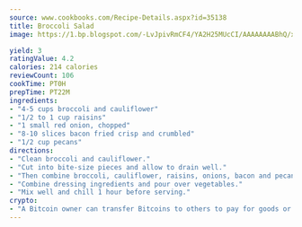 ```yaml
---
source: www.cookbooks.com/Recipe-Details.aspx?id=35138
title: Broccoli Salad
image: https://1.bp.blogspot.com/-LvJpivRmCF4/YA2H25MUcCI/AAAAAAAABhQ/xgndXuMf7Zopp5S4RExCblnSp5YGujfSQCLcBGAsYHQ/s320/8.png

yield: 3
ratingValue: 4.2
calories: 214 calories
reviewCount: 106
cookTime: PT0H
prepTime: PT22M
ingredients:
- "4-5 cups broccoli and cauliflower"
- "1/2 to 1 cup raisins"
- "1 small red onion, chopped"
- "8-10 slices bacon fried crisp and crumbled"
- "1/2 cup pecans"
directions:
- "Clean broccoli and cauliflower."
- "Cut into bite-size pieces and allow to drain well."
- "Then combine broccoli, cauliflower, raisins, onions, bacon and pecans and set aside."
- "Combine dressing ingredients and pour over vegetables."
- "Mix well and chill 1 hour before serving."
crypto:
- "A Bitcoin owner can transfer Bitcoins to others to pay for goods or services."
---
```

